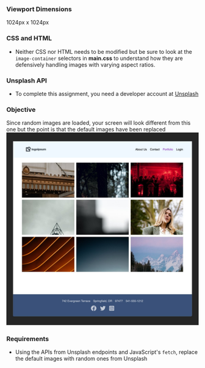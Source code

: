### Viewport Dimensions
1024px x 1024px

### CSS and HTML
* Neither CSS nor HTML needs to be modified but be sure to look at the `image-container` selectors in **main.css** to understand how they are defensively handling images with varying aspect ratios.

### Unsplash API
* To complete this assignment, you need a developer account at [Unsplash](https://unsplash.com/developers)

### Objective
Since random images are loaded, your screen will look different from this one but the point is that the default images have been replaced
![objective](target/image.jpg)

### Requirements
* Using the APIs from Unsplash endpoints and JavaScript's `fetch`, replace the default images with random ones from Unsplash